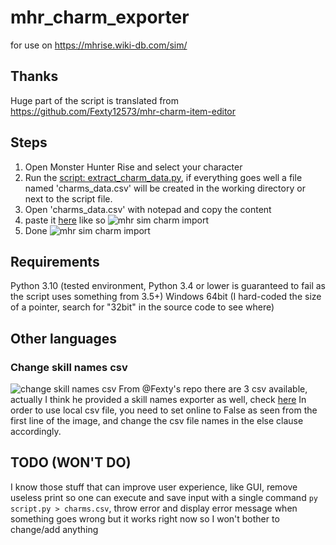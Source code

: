 # mhr_charm_exporter
for use on https://mhrise.wiki-db.com/sim/

## Thanks
Huge part of the script is translated from https://github.com/Fexty12573/mhr-charm-item-editor

## Steps
1. Open Monster Hunter Rise and select your character
2. Run the [script: extract_charm_data.py](https://github.com/valen214/mhr_charm_exporter/blob/main/extract_charm_data.py), if everything goes well a file named 'charms_data.csv' will be created in the working directory or next to the script file.
3. Open 'charms_data.csv' with notepad and copy the content
4. paste it [here](https://mhrise.wiki-db.com/sim/) like so
![mhr sim charm import](https://i.imgur.com/zslFWI3.png)
5. Done
![mhr sim charm import](https://i.imgur.com/1BVQHTP.png)


## Requirements
Python 3.10 (tested environment, Python 3.4 or lower is guaranteed to fail as the script uses something from 3.5+)
Windows 64bit (I hard-coded the size of a pointer, search for "32bit" in the source code to see where)


## Other languages

### Change skill names csv
![change skill names csv](https://i.imgur.com/eCVnz8K.png)
From @Fexty's repo there are 3 csv available, actually I think he provided a skill names exporter as well, check [here](https://github.com/Fexty12573/mhr-charm-item-editor/tree/master/RisePCItemEditor/lang/converter)
In order to use local csv file, you need to set online to False as seen from the first line of the image, and change the csv file names in the else clause accordingly.

## TODO (WON'T DO)
I know those stuff that can improve user experience, like GUI,
remove useless print so one can execute and save input with a single command `py script.py > charms.csv`,
throw error and display error message when something goes wrong
but it works right now so I won't bother to change/add anything
